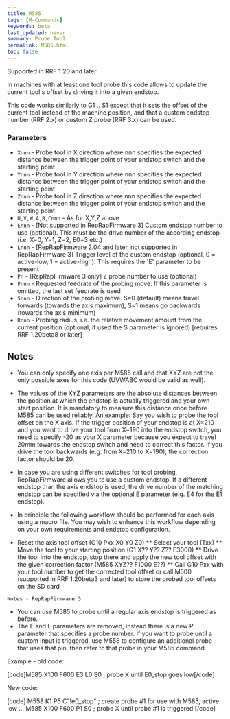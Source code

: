 ```yaml
---
title: M585
tags: [M-Commands] 
keywords: beta 
last_updated: never 
summary: Probe Tool 
permalink: M585.html
toc: false 
---
```



Supported in RRF 1.20 and later.

In machines with at least one tool probe this code allows to update the current tool's offset by driving it into a given endstop.

This code works similarly to G1 .. S1 except that it sets the offset of the current tool instead of the machine position, and that a custom endstop number (RRF 2.x) or custom Z probe (RRF 3.x) can be used.

### Parameters

* `Xnnn` - Probe tool in X direction where nnn specifies the expected distance between the trigger point of your endstop switch and the starting point
* `Ynnn` - Probe tool in Y direction where nnn specifies the expected distance between the trigger point of your endstop switch and the starting point
* `Znnn` - Probe tool in Z direction where nnn specifies the expected distance between the trigger point of your endstop switch and the starting point
* `U,V,W,A,B,Cnnn` - As for X,Y,Z above
* `Ennn` - [Not supported in RepRapFirmware 3] Custom endstop number to use (optional). This must be the drive number of the according endstop (i.e. X=0, Y=1, Z=2, E0=3 etc.)
* `Lnnn` -  [RepRapFirmware 2.04 and later, not supported in RepRapFirmware 3] Trigger level of the custom endstop (optional, 0 = active-low, 1 = active-high). This requires the 'E'  parameter to be present
* `Pn` - [RepRapFirmware 3 only] Z probe number to use (optional)
* `Fnnn` - Requested feedrate of the probing move. If this parameter is omitted, the last set feedrate is used
* `Snnn` - Direction of the probing move. S=0 (default) means travel forwards (towards the axis maximum), S=1 means go backwards (towards the axis minimum)
* `Rnnn` - Probing radius, i.e. the relative movement amount from the current position (optional, if used the S parameter is ignored) [requires RRF 1.20beta8 or later]

## Notes

* You can only specify one axis per M585 call and that XYZ are not the only possible axes for this code (UVWABC would be valid as well).
* The values of the XYZ parameters are the absolute distances between the position at which the endstop is actually triggered and your own start position. It is mandatory to measure this distance once before M585 can be used reliably. An example: Say you wish to probe the tool offset on the X axis. If the trigger position of your endstop is at X=210 and you want to drive your tool from X=190 into the endstop switch, you need to specify -20 as your X parameter because you expect to travel 20mm towards the endstop switch and need to correct this factor. If you drive the tool backwards (e.g. from X=210 to X=190), the correction factor should be 20.
* In case you are using different switches for tool probing, RepRapFirmware allows you to use a custom endstop. If a different endstop than the axis endstop is used, the drive number of the matching endstop can be specified via the optional E parameter (e.g. E4 for the E1 endstop).
* In principle the following workflow should be performed for each axis using a macro file. You may wish to enhance this workflow depending on your own requirements and endstop configuration.

* Reset the axis tool offset (G10 Pxx X0 Y0 Z0)
** Select your tool (Txx)
** Move the tool to your starting position (G1 X?? Y?? Z?? F3000)
** Drive the tool into the endstop, stop there and apply the new tool offset with the given correction factor (M585 XYZ?? F1000 E??)
** Call G10 Pxx with your tool number to get the corrected tool offset or call M500 (supported in RRF 1.20beta3 and later) to store the probed tool offsets on the SD card

`Notes - RepRapFirmware 3`

* You can use M585 to probe until a regular axis endstop is triggered as before.
* The E and L parameters are removed, instead there is a new P parameter that specifies a probe number. If you want to probe until a custom input is triggered, use M558 to configure an additional probe that uses that pin, then refer to that probe in your M585 command.

Example - old code:

[code]M585 X100 F600 E3 L0 S0 ; probe X until E0_stop goes low[/code]

New code:

[code]
M558 K1 P5 C"!e0_stop" ; create probe #1 for use with M585, active low
...
M585 X100 F600 P1 S0 ; probe X until probe #1 is triggered
[/code]

